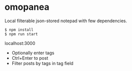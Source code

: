 # omopanea

Local filterable json-stored notepad with few dependencies.

```
$ npm install
$ npm run start
```
localhost:3000

* Optionally enter tags
* Ctrl+Enter to post
* Filter posts by tags in tag field
